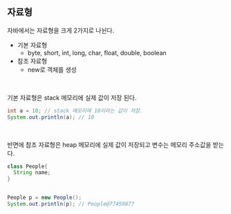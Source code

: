 ## 자료형

자바에서는 자료형을 크게 2가지로 나뉜다.

- 기본 자료형
  - byte, short, int, long, char, float, double, boolean
- 참조 자료형
  - new로 객체를 생성

<br/>

기본 자료형은 stack 메모리에 실제 값이 저장 된다.

```java
int a = 10; // stack 메모리에 10이라는 값이 저장.
System.out.println(a); // 10
```

<br/>

반면에 참조 자료형은 heap 메모리에 실제 값이 저장되고 변수는 메모리 주소값을 받는다.

```java
class People{
  String name;
}


People p = new People();
System.out.println(p); // People@77459877
```


